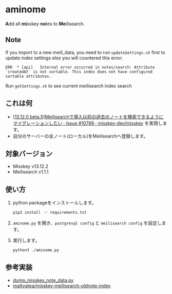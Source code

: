 # aminome

**A**dd all **mi**sskey **no**tes to **Me**ilisearch.

## Note

If you import to a new meili_data, you need to run `updateSettings.sh` first to update index settings else you will countered this error:
```
ERR  * [api]   Internal error occurred in notes/search: Attribute `createdAt` is not sortable. This index does not have configured sortable attributes.
```

Run `getSettings.sh` to see current meilisearch index search

## これは何

- [[13.12.0 beta.5]Meilisearchで導入以前の過去のノートを検索できるようにマイグレーションしたい · Issue #10789 · misskey-dev/misskey](https://github.com/misskey-dev/misskey/issues/10789) を実現します。
- 自分のサーバーの全ノート(ローカル)をMeilisearchへ登録します。

## 対象バージョン

- Misskey v13.12.2
- Meilisearch v1.1.1

## 使い方

1. python packageをインストールします。

    ```sh
    pip3 install -r requirements.txt
    ```

2. `aminome.py` を開き、`postgresql config` と `meilisearch config` を設定します。

3. 実行します。

    ```sh
    python3 ./aminome.py
    ```

## 参考実装

- [dump_misskey_note_data.py](https://gist.github.com/CyberRex0/d481c4c2be6dc47fee4b50cefadf2074)
- [mattyatea/misskey-meilisearch-oldnote-index](https://github.com/mattyatea/misskey-meilisearch-oldnote-index)
